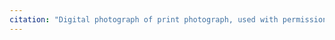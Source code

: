 ```yaml
---
citation: "Digital photograph of print photograph, used with permission from Caroline Valley Community Church"
---
```



